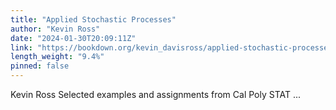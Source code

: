 ```yaml
---
title: "Applied Stochastic Processes"
author: "Kevin Ross"
date: "2024-01-30T20:09:11Z"
link: "https://bookdown.org/kevin_davisross/applied-stochastic-processes/"
length_weight: "9.4%"
pinned: false
---
```


Kevin Ross Selected examples and assignments from Cal Poly STAT ...
